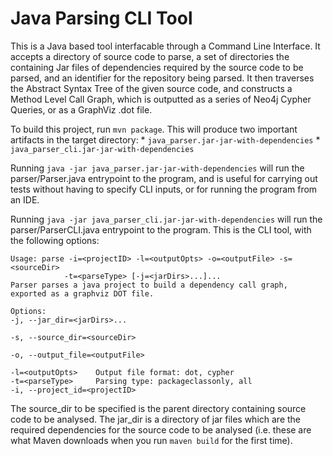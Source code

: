 # Java Parsing CLI Tool

This is a Java based tool interfacable through a Command Line Interface. It accepts a directory of source code to parse, a set of directories the containing Jar files of dependencies required by the source code to be parsed, and an identifier for the repository being parsed. It then traverses the Abstract Syntax Tree of the given source code, and constructs a Method Level Call Graph, which is outputted as a series of Neo4j Cypher Queries, or as a GraphViz .dot file.

To build this project, run `mvn package`. This will produce two important artifacts in the target directory:
    * `java_parser.jar-jar-with-dependencies`
    * `java_parser_cli.jar-jar-with-dependencies`

Running `java -jar java_parser.jar-jar-with-dependencies` will run the parser/Parser.java entrypoint to the program, and is useful for carrying out tests without having to specify CLI inputs, or for running the program from an IDE.

Running `java -jar java_parser_cli.jar-jar-with-dependencies` will run the parser/ParserCLI.java entrypoint to the program. This is the CLI tool, with the following options:

```
Usage: parse -i=<projectID> -l=<outputOpts> -o=<outputFile> -s=<sourceDir>
            -t=<parseType> [-j=<jarDirs>...]...
Parser parses a java project to build a dependency call graph,
exported as a graphviz DOT file.

Options:
-j, --jar_dir=<jarDirs>...

-s, --source_dir=<sourceDir>

-o, --output_file=<outputFile>

-l=<outputOpts>    Output file format: dot, cypher
-t=<parseType>     Parsing type: packageclassonly, all
-i, --project_id=<projectID>
```

The source_dir to be specified is the parent directory containing source code to be analysed. The jar_dir is a directory of jar files which are the required dependencies for the source code to be analysed (i.e. these are what Maven downloads when you run `maven build` for the first time). 